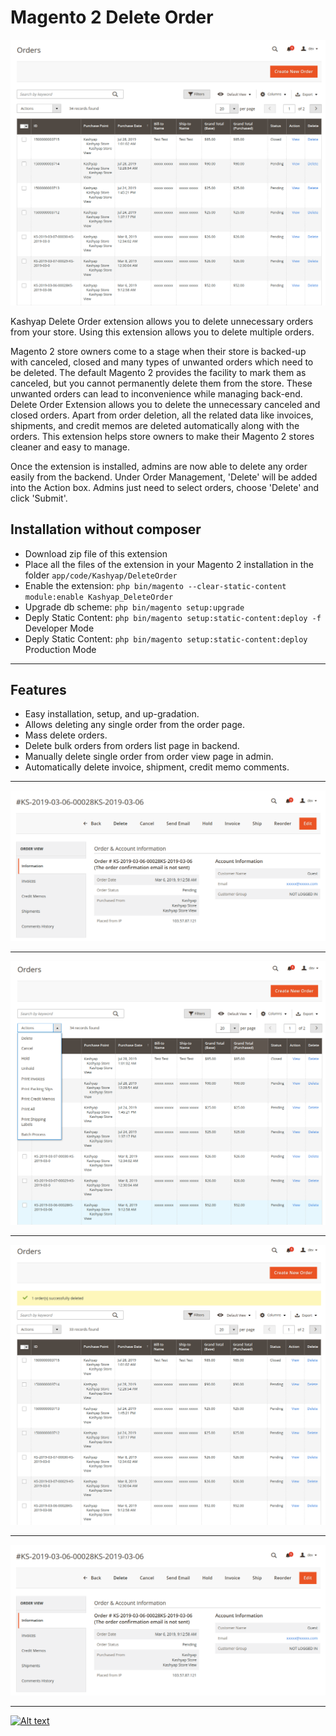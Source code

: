# Magento 2 Delete Order
![Alt text](do_SalesOrder.png?raw=true "Magento2 Delete Order")

Kashyap Delete Order extension allows you to delete unnecessary orders from your store. Using this extension allows you to delete multiple orders.

Magento 2 store owners come to a stage when their store is backed-up with canceled, closed and many types of unwanted orders which need to be deleted. The default Magento 2 provides the facility to mark them as canceled, but you cannot permanently delete them from the store. These unwanted orders can lead to inconvenience while managing back-end.  Delete Order Extension allows you to delete the unnecessary canceled and closed orders. Apart from order deletion, all the related data like invoices, shipments, and credit memos are deleted automatically along with the orders. This extension helps store owners to make their Magento 2 stores cleaner and easy to manage.

Once the extension is installed, admins are now able to delete any order easily from the backend. Under Order Management, 'Delete' will be added into the Action box. Admins just need to select orders, choose 'Delete' and click 'Submit'.

## Installation without composer
* Download zip file of this extension
* Place all the files of the extension in your Magento 2 installation in the folder `app/code/Kashyap/DeleteOrder`
* Enable the extension: `php bin/magento --clear-static-content module:enable Kashyap_DeleteOrder`
* Upgrade db scheme: `php bin/magento setup:upgrade`
* Deply Static Content: `php bin/magento setup:static-content:deploy -f` Developer Mode
* Deply Static Content: `php bin/magento setup:static-content:deploy` Production Mode

---

## Features
* Easy installation, setup, and up-gradation.
* Allows deleting any single order from the order page.
* Mass delete orders.
* Delete bulk orders from orders list page in backend.
* Manually delete single order from order view page in admin.
* Automatically delete invoice, shipment, credit memo comments.


---

![Alt text](do_SalesOrderDetails.png?raw=true "Magento2 Delete Order")

---

![Alt text](do_SalesOrderDropdown.png?raw=true "Magento2 Delete Order")

---

![Alt text](do_SalseOrderDeleteMessage.png?raw=true "Magento2 Delete Order")

---

![Alt text](do_SalesOrderDetails.png?raw=true "Magento2 Delete Order")

---

[![Alt text](https://www.kashyapsoftware.com/pub/media/logo/stores/1/ks_logo.png "kashyapsoftware.com")](https://www.kashyapsoftware.com/)